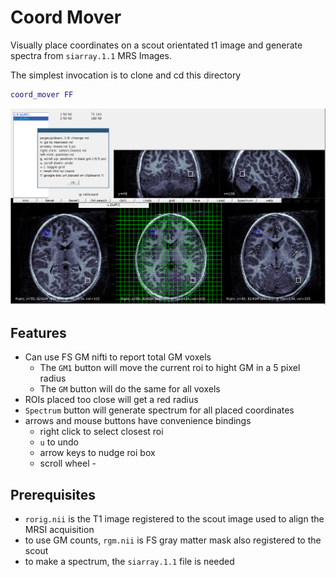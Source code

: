 # Coord Mover

Visually place coordinates on a scout orientated t1 image and generate spectra from `siarray.1.1` MRS Images.

The simplest invocation is to clone and cd this directory
```matlab
coord_mover FF
```

![](../imgs/ml_cordmover.png?raw=True)
## Features

  * Can use FS GM nifti to report total GM voxels
     * The `GM1` button will move the current roi to hight GM in a 5 pixel radius
     * The `GM` button will do the same for all voxels
  * ROIs placed too close will get a red radius
  * `Spectrum` button will generate spectrum for all placed coordinates
  * arrows and mouse buttons have convenience bindings
    * right click to select closest roi
    * `u` to undo
    * arrow keys to nudge roi box
    * scroll wheel - 

## Prerequisites

  * `rorig.nii` is the T1 image registered to the scout image used to align the MRSI acquisition
  * to use GM counts, `rgm.nii` is FS gray matter mask also registered to the scout
  * to make a spectrum, the `siarray.1.1` file is needed

